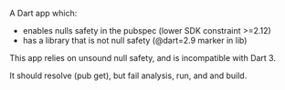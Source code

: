 A Dart app which:
- enables nulls safety in the pubspec (lower SDK constraint >=2.12)
- has a library that is not null safety (@dart=2.9 marker in lib)

This app relies on unsound null safety, and is incompatible with Dart 3.

It should resolve (pub get), but fail analysis, run, and and build.
